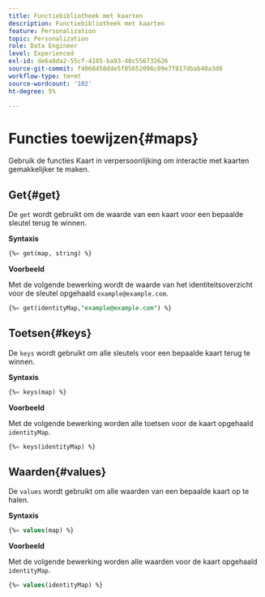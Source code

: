 ```yaml
---
title: Functiebibliotheek met kaarten
description: Functiebibliotheek met kaarten
feature: Personalization
topic: Personalization
role: Data Engineer
level: Experienced
exl-id: de6a8da2-55cf-4105-ba93-40c556732626
source-git-commit: f4068450dde5f85652096c09e7f817dbab40a3d8
workflow-type: tm+mt
source-wordcount: '102'
ht-degree: 5%

---
```


# Functies toewijzen{#maps}

Gebruik de functies Kaart in verpersoonlijking om interactie met kaarten gemakkelijker te maken.

## Get{#get}

De `get` wordt gebruikt om de waarde van een kaart voor een bepaalde sleutel terug te winnen.

**Syntaxis**

```sql
{%= get(map, string) %}
```

**Voorbeeld**

Met de volgende bewerking wordt de waarde van het identiteitsoverzicht voor de sleutel opgehaald `example@example.com`.

```sql
{%= get(identityMap,"example@example.com") %}
```

## Toetsen{#keys}

De `keys` wordt gebruikt om alle sleutels voor een bepaalde kaart terug te winnen.

**Syntaxis**

```sql
{%= keys(map) %}
```

**Voorbeeld**

Met de volgende bewerking worden alle toetsen voor de kaart opgehaald `identityMap`.

```sql
{%= keys(identityMap) %}
```

## Waarden{#values}

De `values` wordt gebruikt om alle waarden van een bepaalde kaart op te halen.

**Syntaxis**

```sql
{%= values(map) %}
```

**Voorbeeld**

Met de volgende bewerking worden alle waarden voor de kaart opgehaald `identityMap`.

```sql
{%= values(identityMap) %}
```
